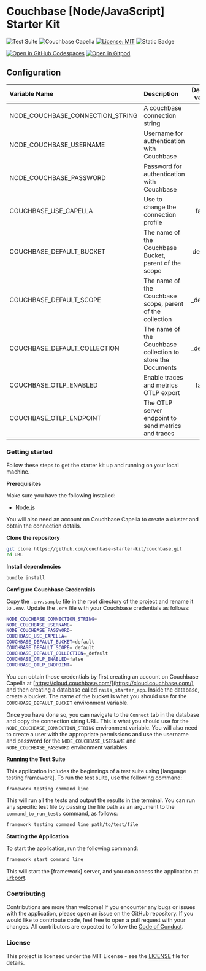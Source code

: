 <!---
This is a sample README.md file for a Couchbase Starter Kit. It includes a template for the README file that you can use in your repository. You can copy the contents of this file and replace the placeholders with the appropriate information for your starter kit.
-->

# Couchbase [Node/JavaScript] Starter Kit

![Test Suite](https://github.com/couchbase-starter-kit/URL/actions/workflows/run-tests.yml/badge.svg)
![Couchbase Capella](https://img.shields.io/badge/Couchbase_Capella-Enabled-red)
[![License: MIT](https://cdn.prod.website-files.com/5e0f1144930a8bc8aace526c/65dd9eb5aaca434fac4f1c34_License-MIT-blue.svg)](/LICENSE)
![Static Badge](https://img.shields.io/badge/Code_of_Conduct-Contributor_Covenant-violet.svg)

[![Open in GitHub Codespaces](https://github.com/codespaces/badge.svg)](https://codespaces.new/couchbase-starter-kit/URL)
[![Open in Gitpod](https://gitpod.io/button/open-in-gitpod.svg)](https://gitpod.io/#https://github.com/couchbase-starter-kit/URL)

## Configuration

| Variable Name                      | Description                                                 |      Default value       |
|:-----------------------------------|:------------------------------------------------------------|:------------------------:|
| NODE_COUCHBASE_CONNECTION_STRING  | A couchbase connection string                           |            -             |
| NODE_COUCHBASE_USERNAME           | Username for authentication with Couchbase              |            -             |
| NODE_COUCHBASE_PASSWORD           | Password for authentication with Couchbase              |            -             |
| COUCHBASE_USE_CAPELLA              | Use to change the connection profile                        |          false           |
| COUCHBASE_DEFAULT_BUCKET           | The name of the Couchbase Bucket, parent of the scope       |         default          |
| COUCHBASE_DEFAULT_SCOPE            | The name of the Couchbase scope, parent of the collection   |         _default         |
| COUCHBASE_DEFAULT_COLLECTION       | The name of the Couchbase collection to store the Documents |         _default         |
| COUCHBASE_OTLP_ENABLED             | Enable traces and metrics OTLP export                       |          false           |
| COUCHBASE_OTLP_ENDPOINT            | The OTLP server endpoint to send metrics and traces         |            -             |

### Getting started

Follow these steps to get the starter kit up and running on your local machine.

**Prerequisites**

Make sure you have the following installed:

* Node.js

You will also need an account on Couchbase Capella to create a cluster and obtain the connection details.

**Clone the repository**

```bash
git clone https://github.com/couchbase-starter-kit/couchbase.git
cd URL
```

**Install dependencies**

```bash
bundle install
```

**Configure Couchbase Credentials**

Copy the `.env.sample` file in the root directory of the project and rename it to `.env`. Update the `.env` file with your Couchbase credentials as follows:

```bash
NODE_COUCHBASE_CONNECTION_STRING=
NODE_COUCHBASE_USERNAME=
NODE_COUCHBASE_PASSWORD=
COUCHBASE_USE_CAPELLA=
COUCHBASE_DEFAULT_BUCKET=default
COUCHBASE_DEFAULT_SCOPE=_default
COUCHBASE_DEFAULT_COLLECTION=_default
COUCHBASE_OTLP_ENABLED=false
COUCHBASE_OTLP_ENDPOINT=
```

You can obtain those credentials by first creating an account on Couchbase Capella at [https://cloud.couchbase.com/](https://cloud.couchbase.com/) and then creating a database called `rails_starter_app`. Inside the database, create a bucket. The name of the bucket is what you should use for the `COUCHBASE_DEFAULT_BUCKET` environment variable.

Once you have done so, you can navigate to the `Connect` tab in the database and copy the connection string URL. This is what you should use for the `NODE_COUCHBASE_CONNECTION_STRING` environment variable. You will also need to create a user with the appropriate permissions and use the username and password for the `NODE_COUCHBASE_USERNAME` and `NODE_COUCHBASE_PASSWORD` environment variables.

**Running the Test Suite**

This application includes the beginnings of a test suite using [language testing framework]. To run the test suite, use the following command:

```bash
framework testing command line
```

This will run all the tests and output the results in the terminal. You can run any specific test file by passing the file path as an argument to the `command_to_run_tests` command, as follows:

```bash
framework testing command line path/to/test/file
```

**Starting the Application**

To start the application, run the following command:

```bash
framework start command line
```

This will start the [framework] server, and you can access the application at [url:port](url:port).

### Contributing

Contributions are more than welcome! If you encounter any bugs or issues with the application, please open an issue on the GitHub repository. If you would like to contribute code, feel free to open a pull request with your changes. All contributors are expected to follow the [Code of Conduct](CODE_OF_CONDUCT.md).

### License

This project is licensed under the MIT License - see the [LICENSE](LICENSE) file for details.